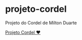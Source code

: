 # projeto-cordel
Projeto do Cordel de Milton Duarte

<a href="https://maferrs.github.io/html-css/desafio/d012/index.html"> Projeto Cordel ❤️ </a>
